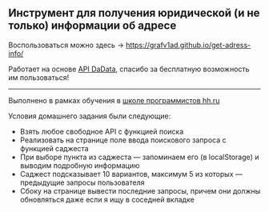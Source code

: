 ## Инструмент для получения юридической (и не только) информации об адресе

Воспользоваться можно здесь → https://grafv1ad.github.io/get-adress-info/  

Работает на основе [API DaData](https://dadata.ru/api/suggest/address/), спасибо за бесплатную возможность им пользоваться!  

---
Выполнено в рамках обучения в [школе программистов hh.ru](https://school.hh.ru/)  

Условия домашнего задания были следующие:
* Взять любое свободное API с функцией поиска
* Реализовать на странице поле ввода поискового запроса с функцией саджеста
* При выборе пункта из саджеста — запоминаем его (в localStorage) и выводим подробную информацию
* Саджест подсказывает 10 вариантов, максимум 5 из которых — предыдущие запросы пользователя
* Сбоку на странице вывести последние запросы, причем они должны обновляться даже если я ищу в соседней вкладке

